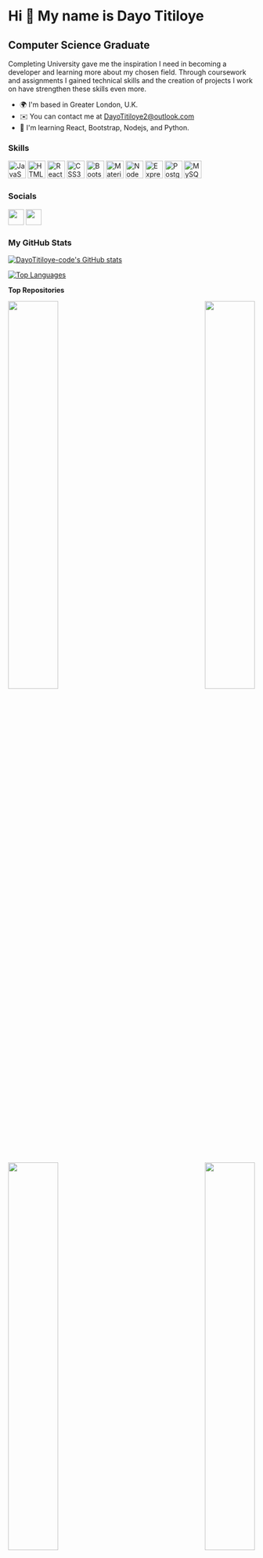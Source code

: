 Hi 👋 My name is Dayo Titiloye
==============================

Computer Science Graduate
-------------------------

Completing University gave me the inspiration I need in becoming a developer and learning more about my chosen field. Through coursework and assignments I gained technical skills and the creation of projects I work on have strengthen these skills even more.

* 🌍  I'm based in Greater London, U.K.
* ✉️  You can contact me at [DayoTitiloye2@outlook.com](mailto:DayoTitiloye2@outlook.com)
* 🧠  I'm learning React, Bootstrap, Nodejs, and Python.

### Skills

<p align="left">
<a href="https://developer.mozilla.org/en-US/docs/Web/JavaScript" target="_blank" rel="noreferrer"><img src="https://raw.githubusercontent.com/danielcranney/readme-generator/main/public/icons/skills/javascript-colored.svg" width="36" height="36" alt="JavaScript" /></a>
<a href="https://developer.mozilla.org/en-US/docs/Glossary/HTML5" target="_blank" rel="noreferrer"><img src="https://raw.githubusercontent.com/danielcranney/readme-generator/main/public/icons/skills/html5-colored.svg" width="36" height="36" alt="HTML5" /></a>
<a href="https://reactjs.org/" target="_blank" rel="noreferrer"><img src="https://raw.githubusercontent.com/danielcranney/readme-generator/main/public/icons/skills/react-colored.svg" width="36" height="36" alt="React" /></a>
<a href="https://www.w3.org/TR/CSS/#css" target="_blank" rel="noreferrer"><img src="https://raw.githubusercontent.com/danielcranney/readme-generator/main/public/icons/skills/css3-colored.svg" width="36" height="36" alt="CSS3" /></a>
<a href="https://getbootstrap.com/" target="_blank" rel="noreferrer"><img src="https://raw.githubusercontent.com/danielcranney/readme-generator/main/public/icons/skills/bootstrap-colored.svg" width="36" height="36" alt="Bootstrap" /></a>
<a href="https://mui.com/" target="_blank" rel="noreferrer"><img src="https://raw.githubusercontent.com/danielcranney/readme-generator/main/public/icons/skills/materialui-colored.svg" width="36" height="36" alt="Material UI" /></a>
<a href="https://nodejs.org/en/" target="_blank" rel="noreferrer"><img src="https://raw.githubusercontent.com/danielcranney/readme-generator/main/public/icons/skills/nodejs-colored.svg" width="36" height="36" alt="NodeJS" /></a>
<a href="https://expressjs.com/" target="_blank" rel="noreferrer"><img src="https://raw.githubusercontent.com/danielcranney/readme-generator/main/public/icons/skills/express-colored.svg" width="36" height="36" alt="Express" /></a>
<a href="https://www.postgresql.org/" target="_blank" rel="noreferrer"><img src="https://raw.githubusercontent.com/danielcranney/readme-generator/main/public/icons/skills/postgresql-colored.svg" width="36" height="36" alt="PostgreSQL" /></a>
<a href="https://www.mysql.com/" target="_blank" rel="noreferrer"><img src="https://raw.githubusercontent.com/danielcranney/readme-generator/main/public/icons/skills/mysql-colored.svg" width="36" height="36" alt="MySQL" /></a>
</p>

### Socials

<p align="left"> <a href="https://www.github.com/DayoTitiloye-code" target="_blank" rel="noreferrer"><img src="https://raw.githubusercontent.com/danielcranney/readme-generator/main/public/icons/socials/github.svg" width="32" height="32" /></a> <a href="https://www.linkedin.com/in/dayo-titiloye/" target="_blank" rel="noreferrer"><img src="https://raw.githubusercontent.com/danielcranney/readme-generator/main/public/icons/socials/linkedin.svg" width="32" height="32" /></a></p>

### My GitHub Stats

<a href="http://www.github.com/DayoTitiloye-code"><img src="https://github-readme-stats.vercel.app/api?username=DayoTitiloye-code&show_icons=true&hide=prs,issues,contribs&title_color=000000&text_color=000000&icon_color=0891b2&bg_color=ffffff&hide_border=true&show_icons=true" alt="DayoTitiloye-code's GitHub stats" /></a>

<a href="https://github.com/DayoTitiloye-code" align="left"><img src="https://github-readme-stats.vercel.app/api/top-langs/?username=DayoTitiloye-code&langs_count=10&title_color=000000&text_color=000000&icon_color=0891b2&bg_color=ffffff&hide_border=true&locale=en&custom_title=Top%20%Languages" alt="Top Languages" /></a>

<b>Top Repositories</b>

<div width="100%" align="center"><a href="https://github.com/DayoTitiloye-code/spotify-music-bot" align="left"><img align="left" width="45%" src="https://github-readme-stats.vercel.app/api/pin/?username=DayoTitiloye-code&repo=spotify-music-bot&title_color=000000&text_color=000000&icon_color=0891b2&bg_color=ffffff&hide_border=true&locale=en" /></a><a href="https://github.com/DayoTitiloye-code/quiz-app" align="right"><img align="right" width="45%" src="https://github-readme-stats.vercel.app/api/pin/?username=DayoTitiloye-code&repo=quiz-app&title_color=000000&text_color=000000&icon_color=0891b2&bg_color=ffffff&hide_border=true&locale=en" /></a></div><br /><br /><br /><br /><br /><br /><br />

<br /><br /><br /><br /><br />

<div width="100%" align="center"><a href="https://github.com/DayoTitiloye-code/smoking-cessation-project" align="left"><img align="left" width="45%" src="https://github-readme-stats.vercel.app/api/pin/?username=DayoTitiloye-code&repo=smoking-cessation-project&title_color=000000&text_color=000000&icon_color=0891b2&bg_color=ffffff&hide_border=true&locale=en" /></a><a href="https://github.com/DayoTitiloye-code/Todo-list" align="right"><img align="right" width="45%" src="https://github-readme-stats.vercel.app/api/pin/?username=DayoTitiloye-code&repo=Todo-list&title_color=000000&text_color=000000&icon_color=0891b2&bg_color=ffffff&hide_border=true&locale=en" /></a></div>
